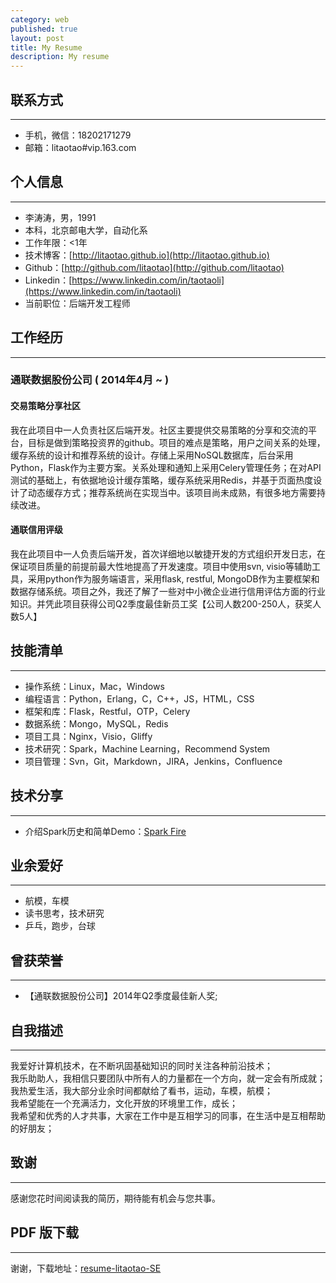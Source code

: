 ```yaml
---
category: web
published: true
layout: post
title: My Resume
description: My resume
---
```


 




联系方式
---  
---
- 手机，微信：18202171279  
- 邮箱：litaotao#vip.163.com  

个人信息
---  
---
- 李涛涛，男，1991 
- 本科，北京邮电大学，自动化系 
- 工作年限：<1年
- 技术博客：[http://litaotao.github.io](http://litaotao.github.io)
- Github：[http://github.com/litaotao](http://github.com/litaotao)
- Linkedin：[https://www.linkedin.com/in/taotaoli](https://www.linkedin.com/in/taotaoli)
- 当前职位：后端开发工程师

工作经历
---  
---
### 通联数据股份公司 ( 2014年4月 ~  )

#### 交易策略分享社区   
我在此项目中一人负责社区后端开发。社区主要提供交易策略的分享和交流的平台，目标是做到策略投资界的github。项目的难点是策略，用户之间关系的处理，缓存系统的设计和推荐系统的设计。存储上采用NoSQL数据库，后台采用Python，Flask作为主要方案。关系处理和通知上采用Celery管理任务；在对API测试的基础上，有依据地设计缓存策略，缓存系统采用Redis，并基于页面热度设计了动态缓存方式；推荐系统尚在实现当中。该项目尚未成熟，有很多地方需要持续改进。

#### 通联信用评级
我在此项目中一人负责后端开发，首次详细地以敏捷开发的方式组织开发日志，在保证项目质量的前提前最大性地提高了开发速度。项目中使用svn, visio等辅助工具，采用python作为服务端语言，采用flask, restful, MongoDB作为主要框架和数据存储系统。项目之外，我还了解了一些对中小微企业进行信用评估方面的行业知识。并凭此项目获得公司Q2季度最佳新员工奖【公司人数200-250人，获奖人数5人】

技能清单
---  
---
- 操作系统：Linux，Mac，Windows
- 编程语言：Python，Erlang，C，C++，JS，HTML，CSS
- 框架和库：Flask，Restful，OTP，Celery
- 数据系统：Mongo，MySQL，Redis
- 项目工具：Nginx，Visio，Gliffy
- 技术研究：Spark，Machine Learning，Recommend System 
- 项目管理：Svn，Git，Markdown，JIRA，Jenkins，Confluence

技术分享  
---  
---
- 介绍Spark历史和简单Demo：[Spark Fire](../files/spark-fire.ppt)

业余爱好
---  
---
- 航模，车模
- 读书思考，技术研究
- 乒乓，跑步，台球


曾获荣誉
---  
---  
- 【通联数据股份公司】2014年Q2季度最佳新人奖;

自我描述
---
---    
我爱好计算机技术，在不断巩固基础知识的同时关注各种前沿技术；   
我乐助助人，我相信只要团队中所有人的力量都在一个方向，就一定会有所成就；   
我热爱生活，我大部分业余时间都献给了看书，运动，车模，航模；   
我希望能在一个充满活力，文化开放的环境里工作，成长；   
我希望和优秀的人才共事，大家在工作中是互相学习的同事，在生活中是互相帮助的好朋友；  

致谢
---  
--- 

感谢您花时间阅读我的简历，期待能有机会与您共事。


PDF 版下载
---  
--- 

谢谢，下载地址：[resume-litaotao-SE](http://litaotao.github.io/files/resume-litaotao-SE.pdf)


